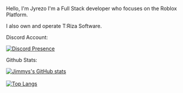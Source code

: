 Hello, I'm Jyrezo I'm a Full Stack developer who focuses on the Roblox Platform.

I also own and operate T:Riza Software.

Discord Account:

[![Discord Presence](https://lanyard.cnrad.dev/api/669668229974720513)](https://discord.com/users/669668229974720513)

Github Stats:

[![Jimmys's GitHub stats](https://github-readme-stats.vercel.app/api?username=Jyrezo&count_private=true&theme=github_dark)](https://github.com/anuraghazra/github-readme-stats)
<br></br>
[![Top Langs](https://github-readme-stats.vercel.app/api/top-langs/?username=Jyrezo&layout=compact&theme=github_dark)](https://github.com/anuraghazra/github-readme-stats)

